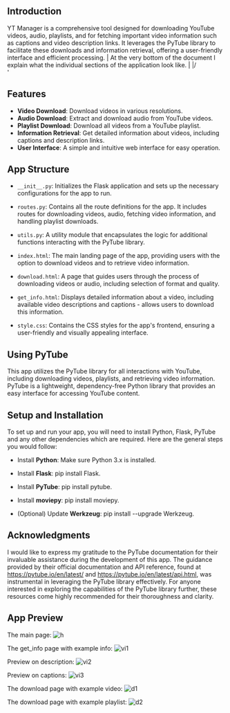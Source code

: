 
## Introduction

YT Manager is a comprehensive tool designed for downloading YouTube videos, audio, playlists, and for fetching important video information such as captions and video description links. It leverages the PyTube library to facilitate these downloads and information retrieval, offering a user-friendly interface and efficient processing.                                                                                                 | 
At the very bottom of the document I explain what the individual sections of the application look like.     |
                                                                                                           \|/                
                                                                                                            '
## Features

* **Video Download**: Download videos in various resolutions.
* **Audio Download**: Extract and download audio from YouTube videos.
* **Playlist Download**: Download all videos from a YouTube playlist.
* **Information Retrieval**: Get detailed information about videos, including captions and description links.
* **User Interface**: A simple and intuitive web interface for easy operation.

## App Structure

* `__init__.py`: Initializes the Flask application and sets up the necessary configurations for the app to run.

* `routes.py`: Contains all the route definitions for the app. It includes routes for downloading videos, audio, fetching video information, and handling playlist downloads.

* `utils.py`: A utility module that encapsulates the logic for additional functions interacting with the PyTube library.

* `index.html`: The main landing page of the app, providing users with the option to download videos and to retrieve video information.

* `download.html`: A page that guides users through the process of downloading videos or audio, including selection of format and quality.

* `get_info.html`: Displays detailed information about a video, including available video descriptions and captions - allows users to download this information.

* `style.css`: Contains the CSS styles for the app's frontend, ensuring a user-friendly and visually appealing interface.

## Using PyTube

This app utilizes the PyTube library for all interactions with YouTube, including downloading videos, playlists, and retrieving video information. PyTube is a lightweight, dependency-free Python library that provides an easy interface for accessing YouTube content.

## Setup and Installation

To set up and run your app, you will need to install Python, Flask, PyTube and any other dependencies which are required. Here are the general steps you would follow:

* Install **Python**: Make sure Python 3.x is installed.

* Install **Flask**: pip install Flask.

* Install **PyTube**: pip install pytube.

* Install **moviepy**: pip install moviepy.

* (Optional) Update **Werkzeug**: pip install --upgrade Werkzeug.


## Acknowledgments

I would like to express my gratitude to the PyTube documentation for their invaluable assistance during the development of this app. The guidance provided by their official documentation and API reference, found at https://pytube.io/en/latest/ and https://pytube.io/en/latest/api.html, was instrumental in leveraging the PyTube library effectively. For anyone interested in exploring the capabilities of the PyTube library further, these resources come highly recommended for their thoroughness and clarity.


## App Preview

The main page:
![h](https://github.com/KacperHaras/YT_Manager/assets/96292573/839a5936-78b7-48df-aa1a-228258a666f8)

The get_info page with example info:
![vi1](https://github.com/KacperHaras/YT_Manager/assets/96292573/09d72e64-d791-4cab-aa35-44cef1c1371e)

Preview on description:
![vi2](https://github.com/KacperHaras/YT_Manager/assets/96292573/d580c1ef-4c63-4651-be2b-4f285de02ce1)

Preview on captions:
![vi3](https://github.com/KacperHaras/YT_Manager/assets/96292573/e5bc8fd2-148a-4177-b01a-30399da24350)

The download page with example video:
![d1](https://github.com/KacperHaras/YT_Manager/assets/96292573/ee3fe484-1d2b-4f2e-ab37-5735eca35c31)

The download page with example playlist:
![d2](https://github.com/KacperHaras/YT_Manager/assets/96292573/1087e144-10c1-4c1f-be06-1fa84955b04b)



